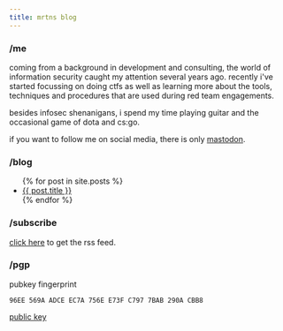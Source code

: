 ```yaml
---
title: mrtns blog
---
```

<head>
	<link rel="shortcut icon" type="image/x-icon" href="favicon.ico">
	<link rel="apple-touch-icon" sizes="180x180" href="assets/apple-touch-icon.png">
	<link rel="icon" type="image/png" sizes="32x32" href="assets/favicon-32x32.png">
	<link rel="icon" type="image/png" sizes="16x16" href="assets/favicon-16x16.png">
	<link rel="manifest" href="assets/site.webmanifest">
	<link rel="mask-icon" href="assets/safari-pinned-tab.svg" color="#5bbad5">
	<meta name="msapplication-TileColor" content="#da532c">
	<meta name="theme-color" content="#ffffff">
</head>

### /me

coming from a background in development and consulting, the world of information security caught my attention several years ago. recently i've started focussing on doing ctfs as well as learning more about the tools, techniques and procedures that are used during red team engagements. 

besides infosec shenanigans, i spend my time playing guitar and the occasional game of dota and cs:go. 

if you want to follow me on social media, there is only <a rel="me" href="https://infosec.exchange/@0xmrtn">mastodon</a>. 

### /blog

<ul>
  {% for post in site.posts %}
    <li>
      <a href="{{ post.url }}">{{ post.title }}</a>
    </li>
  {% endfor %}
</ul>


### /subscribe
[click here](https://blog.mrtnrdl.de/feed) to get the rss feed.


### /pgp

pubkey fingerprint

`96EE 569A ADCE EC7A 756E E73F C797 7BAB 290A CBB8`

[public key](pages/pubkey.asc)

